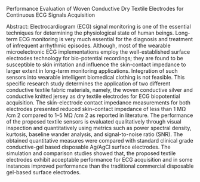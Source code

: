 Performance Evaluation of Woven Conductive Dry Textile Electrodes for Continuous ECG Signals Acquisition

Abstract: Electrocardiogram (ECG) signal monitoring is one of the essential techniques for determining the physiological state of human beings. Long-term ECG monitoring is very much essential for the diagnosis and treatment of infrequent arrhythmic episodes. Although, most of the wearable microelectronic ECG implementations employ the well-established surface electrodes technology for bio-potential recordings; they are found to be susceptible to skin irritation and influence the skin-contact impedance to larger extent in long-term monitoring applications. Integration of such sensors into wearable intelligent biomedical clothing is not feasible. This specific research study determines the application of two different conductive textile fabric materials, namely, the woven conductive silver and conductive knitted jersey as dry textile electrodes for ECG biopotential acquisition. The skin-electrode contact impedance measurements for both electrodes presented reduced skin-contact impedance of less than 1 MΩ /cm 2 compared to 1–5 MΩ /cm 2 as reported in literature. The performance of the proposed textile sensors is evaluated qualitatively through visual inspection and quantitatively using metrics such as power spectral density, kurtosis, baseline wander analysis, and signal-to-noise ratio (SNR). The obtained quantitative measures were compared with standard clinical grade conductive-gel based disposable Ag/AgCl surface electrodes. The simulation and comparison studies showed that, the proposed textile electrodes exhibit acceptable performance for ECG acquisition and in some instances improved performance than the traditional commercial disposable gel-based surface electrodes.
